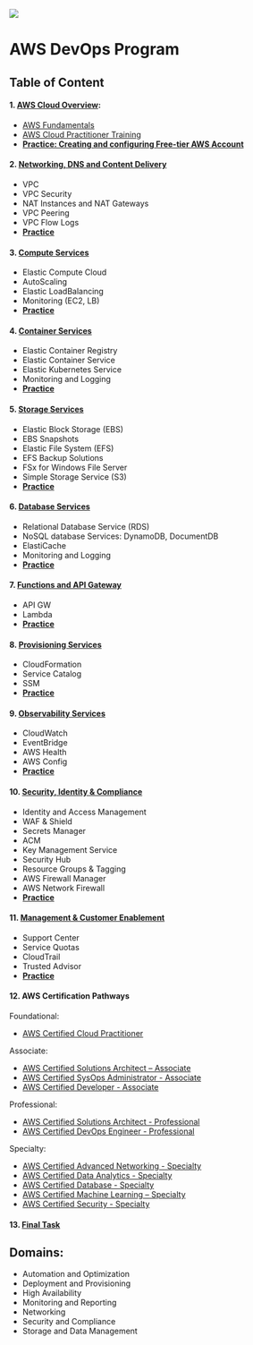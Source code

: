 ![](https://dunhamconnect.com/wp-content/uploads/aws-migration-1200x675.jpg)


# AWS DevOps Program

## Table of Content

#### 1. [AWS Cloud Overview](/materials/01_aws_cloud_overview/Readme.md):
- [AWS Fundamentals](https://aws.amazon.com/getting-started/fundamentals-core-concepts/)
- [AWS Cloud Practitioner Training](https://youtu.be/3hLmDS179YE)
- [**Practice: Creating and configuring Free-tier AWS Account**](/materials/01_aws_cloud_overview/tasks/Readme.md)

#### 2. [Networking, DNS and Content Delivery](/materials/02_networking_dns_and_content_delivery/Readme.md)
- VPC
- VPC Security
- NAT Instances and NAT Gateways
- VPC Peering
- VPC Flow Logs
- [**Practice**](/materials/02_networking_dns_and_content_delivery/tasks/Readme.md)

#### 3. [Compute Services](/materials/03_compute_services/Readme.md)
- Elastic Compute Cloud
- AutoScaling
- Elastic LoadBalancing
- Monitoring (EC2, LB)
- [**Practice**](/materials/03_compute_services/tasks/Readme.md)

#### 4. [Container Services](/materials/04_container_services/Readme.md)
- Elastic Container Registry
- Elastic Container Service
- Elastic Kubernetes Service
- Monitoring and Logging
- [**Practice**](/materials/04_container_services/tasks/Readme.md)

#### 5. [Storage Services](/materials/05_storage_services/Readme.md)
- Elastic Block Storage (EBS)
- EBS Snapshots
- Elastic File System (EFS)
- EFS Backup Solutions
- FSx for Windows File Server
- Simple Storage Service (S3)
- [**Practice**](/materials/05_storage_services/tasks/Readme.md)

#### 6. [Database Services](materials/06_database_services/Readme.md)
- Relational Database Service (RDS)
- NoSQL database Services: DynamoDB, DocumentDB
- ElastiCache
- Monitoring and Logging
- [**Practice**](/materials/06_database_services/tasks/Readme.md)
#### 7. [Functions and API Gateway](/materials/07_functions_and_api_gateway/Readme.md)
- API GW
- Lambda
- [**Practice**](/materials/07_functions_and_api_gateway/tasks/Readme.md)

#### 8. [Provisioning Services](/materials/08_provisioning_services/Readme.md)
- CloudFormation
- Service Catalog
- SSM
- [**Practice**](/materials/08_provisioning_services/tasks/Readme.md)

#### 9. [Observability Services](/materials/09_observability_services/Readme.md)
- CloudWatch
- EventBridge
- AWS Health
- AWS Config
- [**Practice**](/materials/09_observability_services/tasks/Readme.md)

#### 10. [Security, Identity & Compliance](/materials/10_security_identity_&_compliance/README.md)

- Identity and Access Management
- WAF & Shield
- Secrets Manager
- ACM
- Key Management Service
- Security Hub
- Resource Groups & Tagging
- AWS Firewall Manager
- AWS Network Firewall
- [**Practice**](/materials/10_security_identity_&_compliance/tasks/Readme.md)

#### 11. [Management & Customer Enablement](/materials/11_management_&_customer_enablement/Readme.md)
- Support Center
- Service Quotas
- CloudTrail
- Trusted Advisor
- [**Practice**](/materials/11_management_&_customer_enablement/tasks/Readme.md)

#### 12. AWS Certification Pathways

Foundational:
- [AWS Certified Cloud Practitioner](https://aws.amazon.com/certification/certified-cloud-practitioner/?ch=cta&cta=header&p=2)

Associate:
- [AWS Certified Solutions Architect – Associate](https://aws.amazon.com/certification/certified-solutions-architect-associate/?ch=sec&sec=rmg&d=1)
- [AWS Certified SysOps Administrator - Associate](https://aws.amazon.com/certification/certified-sysops-admin-associate/?ch=sec&sec=rmg&d=1)
- [AWS Certified Developer - Associate](https://aws.amazon.com/certification/certified-developer-associate/?ch=sec&sec=rmg&d=1)

Professional:
- [AWS Certified Solutions Architect - Professional](https://aws.amazon.com/certification/certified-solutions-architect-professional/?ch=sec&sec=rmg&d=1)
- [AWS Certified DevOps Engineer - Professional](https://aws.amazon.com/certification/certified-devops-engineer-professional/?ch=sec&sec=rmg&d=1)

Specialty:
- [AWS Certified Advanced Networking - Specialty](https://aws.amazon.com/certification/certified-advanced-networking-specialty/?ch=sec&sec=rmg&d=1)
- [AWS Certified Data Analytics - Specialty](https://aws.amazon.com/certification/certified-data-analytics-specialty/?ch=sec&sec=rmg&d=1)
- [AWS Certified Database - Specialty](https://aws.amazon.com/certification/certified-database-specialty/?ch=sec&sec=rmg&d=1)
- [AWS Certified Machine Learning – Specialty](https://aws.amazon.com/certification/certified-machine-learning-specialty/?ch=sec&sec=rmg&d=1)
- [AWS Certified Security - Specialty](https://aws.amazon.com/certification/certified-security-specialty/?ch=sec&sec=rmg&d=1)

<!-- - https://aws.amazon.com/training/?id=docs_gateway -->

#### 13. [Final Task](/materials/13_Final_Task/Readme.md)


## Domains:

- Automation and Optimization
- Deployment and Provisioning
- High Availability
- Monitoring and Reporting
- Networking
- Security and Compliance
- Storage and Data Management